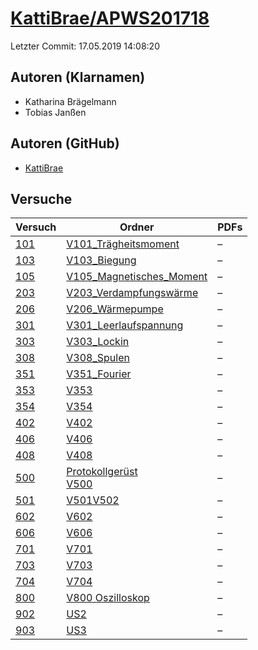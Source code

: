 # [KattiBrae/APWS201718](https://github.com/KattiBrae/APWS201718)

Letzter Commit: 17.05.2019 14:08:20

## Autoren (Klarnamen)
- Katharina Brägelmann
- Tobias Janßen

## Autoren (GitHub)
- [KattiBrae](https://github.com/KattiBrae)

## Versuche

|        Versuch         |                                                                                 Ordner                                                                                 |PDFs|
|------------------------|------------------------------------------------------------------------------------------------------------------------------------------------------------------------|----|
|[101](../../versuch/101)|[V101_Trägheitsmoment](https://github.com/KattiBrae/APWS201718/tree/master/AP1/V101_Tr%C3%A4gheitsmoment)                                                               |–   |
|[103](../../versuch/103)|[V103_Biegung](https://github.com/KattiBrae/APWS201718/tree/master/AP1/V103_Biegung)                                                                                    |–   |
|[105](../../versuch/105)|[V105_Magnetisches_Moment](https://github.com/KattiBrae/APWS201718/tree/master/AP1/V105_Magnetisches_Moment)                                                            |–   |
|[203](../../versuch/203)|[V203_Verdampfungswärme](https://github.com/KattiBrae/APWS201718/tree/master/AP1/V203_Verdampfungsw%C3%A4rme)                                                           |–   |
|[206](../../versuch/206)|[V206_Wärmepumpe](https://github.com/KattiBrae/APWS201718/tree/master/AP1/V206_W%C3%A4rmepumpe)                                                                         |–   |
|[301](../../versuch/301)|[V301_Leerlaufspannung](https://github.com/KattiBrae/APWS201718/tree/master/AP1/V301_Leerlaufspannung)                                                                  |–   |
|[303](../../versuch/303)|[V303_Lockin](https://github.com/KattiBrae/APWS201718/tree/master/AP1/V303_Lockin)                                                                                      |–   |
|[308](../../versuch/308)|[V308_Spulen](https://github.com/KattiBrae/APWS201718/tree/master/AP1/V308_Spulen)                                                                                      |–   |
|[351](../../versuch/351)|[V351_Fourier](https://github.com/KattiBrae/APWS201718/tree/master/AP1/V351_Fourier)                                                                                    |–   |
|[353](../../versuch/353)|[V353](https://github.com/KattiBrae/APWS201718/tree/master/AP1/V353)                                                                                                    |–   |
|[354](../../versuch/354)|[V354](https://github.com/KattiBrae/APWS201718/tree/master/AP1/V354)                                                                                                    |–   |
|[402](../../versuch/402)|[V402](https://github.com/KattiBrae/APWS201718/tree/master/AP2/V402)                                                                                                    |–   |
|[406](../../versuch/406)|[V406](https://github.com/KattiBrae/APWS201718/tree/master/AP2/V406)                                                                                                    |–   |
|[408](../../versuch/408)|[V408](https://github.com/KattiBrae/APWS201718/tree/master/AP2/V408)                                                                                                    |–   |
|[500](../../versuch/500)|[Protokollgerüst](https://github.com/KattiBrae/APWS201718/tree/master/AP2/Protokollger%C3%BCst)<br/>[V500](https://github.com/KattiBrae/APWS201718/tree/master/AP2/V500)|–   |
|[501](../../versuch/501)|[V501V502](https://github.com/KattiBrae/APWS201718/tree/master/AP2/V501V502)                                                                                            |–   |
|[602](../../versuch/602)|[V602](https://github.com/KattiBrae/APWS201718/tree/master/AP2/V602)                                                                                                    |–   |
|[606](../../versuch/606)|[V606](https://github.com/KattiBrae/APWS201718/tree/master/AP2/V606)                                                                                                    |–   |
|[701](../../versuch/701)|[V701](https://github.com/KattiBrae/APWS201718/tree/master/AP2/V701)                                                                                                    |–   |
|[703](../../versuch/703)|[V703](https://github.com/KattiBrae/APWS201718/tree/master/AP2/V703)                                                                                                    |–   |
|[704](../../versuch/704)|[V704](https://github.com/KattiBrae/APWS201718/tree/master/AP2/V704)                                                                                                    |–   |
|[800](../../versuch/800)|[V800 Oszilloskop](https://github.com/KattiBrae/APWS201718/tree/master/AP1/V800%20Oszilloskop)                                                                          |–   |
|[902](../../versuch/902)|[US2](https://github.com/KattiBrae/APWS201718/tree/master/AP2/US2)                                                                                                      |–   |
|[903](../../versuch/903)|[US3](https://github.com/KattiBrae/APWS201718/tree/master/AP2/US3)                                                                                                      |–   |
